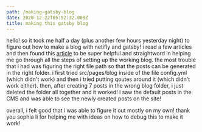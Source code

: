 ```yaml
---
path: /making-gatsby-blog
date: 2020-12-22T05:52:32.009Z
title: making this gatsby blog
---
```

hello! so it took me half a day (plus another few hours yesterday night) to figure out how to make a blog with netifly and gatsby! i read a few articles and then found this [article](https://dev.to/thatgalnatalie/how-to-use-netlify-as-your-cms-for-your-gatsby-blog-6jm) to be super helpful and straightword in helping me go through all the steps of setting up the working blog. the most trouble that i had was figuring the right file path so that the posts can be generated in the right folder. i first tried src/pages/blog inside of the file config.yml (which didn't work) and then i tried putting qoutes around it (which didn't work either). then, after creating 7 posts in the wrong blog folder, i just deleted the folder all together and it worked! i saw the default posts in the CMS and was able to see the newly created posts on the site! 

overall, i felt good that i was able to figure it out mostly on my own! thank you sophia li for helping me with ideas on how to debug this to make it work!